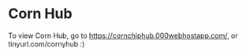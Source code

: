 # Corn Hub
To view Corn Hub, go to https://cornchiphub.000webhostapp.com/, or tinyurl.com/cornyhub :)
